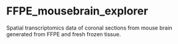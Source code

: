 # FFPE_mousebrain_explorer
Spatial transcriptomics data of coronal sections from mouse brain generated from FFPE and fresh frozen tissue. 
